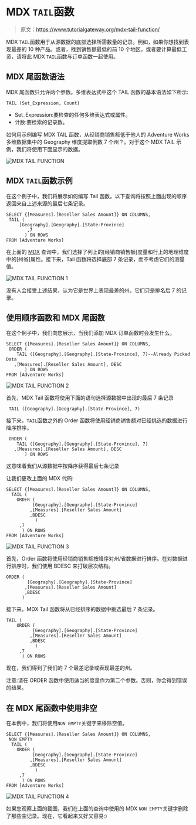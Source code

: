# MDX `TAIL`函数

> 原文：<https://www.tutorialgateway.org/mdx-tail-function/>

MDX `TAIL`函数用于从源数据的底部选择所需数量的记录。例如，如果你想找到表现最差的 10 种产品。或者，找到销售额最低的前 10 个地区，或者要计算最低工资，请将此 MDX `TAIL`函数与订单函数一起使用。

## MDX 尾函数语法

MDX 尾函数只允许两个参数。多维表达式中这个 TAIL 函数的基本语法如下所示:

```
TAIL (Set_Expression, Count)
```

*   Set_Expression:要检查的任何多维表达式或属性。
*   计数:要检索的记录数。

如何用示例编写 MDX TAIL 函数，从经销商销售额低于他人的 Adventure Works 多维数据集中的 Geography 维度提取倒数 7 个州？。对于这个 MDX TAIL 示例，我们将使用下面显示的数据。

![MDX TAIL FUNCTION](img/00baeb511ea1b007c3db70fc3a020e36.png)

## MDX `TAIL`函数示例

在这个例子中，我们将展示如何编写 Tail 函数。以下查询将按照上面出现的顺序返回来自上述来源的最后七条记录。

```
SELECT {[Measures].[Reseller Sales Amount]} ON COLUMNS,
 TAIL (
	 [Geography].[Geography].[State-Province] 
        ,7 
       ) ON ROWS
FROM [Adventure Works]
```

在上面的 [MDX](https://www.tutorialgateway.org/mdx/) 查询中，我们选择了列上的[经销商销售额]度量和行上的地理维度中的[州省]属性。接下来，Tail 函数将选择底部 7 条记录，而不考虑它们的测量值。

![MDX TAIL FUNCTION 1](img/81cf100fe7f32b84a875baad56126f7a.png)

没有人会接受上述结果，认为它是世界上表现最差的州。它们只是排名后 7 的记录。

## 使用顺序函数和 MDX 尾函数

在这个例子中，我们向您展示，当我们添加 MDX 订单函数时会发生什么。

```
SELECT {[Measures].[Reseller Sales Amount]} ON COLUMNS,
 ORDER (
    TAIL ([Geography].[Geography].[State-Province], 7)--Already Picked Data 
   ,[Measures].[Reseller Sales Amount], DESC
       ) ON ROWS
FROM [Adventure Works]
```

![MDX TAIL FUNCTION 2](img/2b31909f61102fe3df83b3f19b4e4074.png)

首先，MDX Tail 函数将使用下面的语句选择源数据中出现的最后 7 条记录

```
 TAIL ([Geography].[Geography].[State-Province], 7)
```

接下来，`TAIL`函数之外的 Order 函数将使用经销商销售额对已经挑选的数据进行降序排序。

```
 ORDER (
    TAIL ([Geography].[Geography].[State-Province], 7) 
   ,[Measures].[Reseller Sales Amount], DESC
       ) ON ROWS
```

这意味着我们从源数据中按降序获得最后七条记录

让我们更改上面的 MDX 代码:

```
SELECT {[Measures].[Reseller Sales Amount]} ON COLUMNS,
  TAIL (
    ORDER (
          [Geography].[Geography].[State-Province]
         ,[Measures].[Reseller Sales Amount]
         ,BDESC
           )
     ,7 
      ) ON ROWS
FROM [Adventure Works]
```

![MDX TAIL FUNCTION 3](img/d78ae00793ffbf073b6b728b9311085d.png)

首先，Order 函数将使用经销商销售额按降序对州/省数据进行排序。在对数据进行排序时，我们使用 BDESC 来打破层次结构。

```
ORDER (
        [Geography].[Geography].[State-Province]
       ,[Measures].[Reseller Sales Amount]
       ,BDESC
      )
```

接下来，MDX Tail 函数将从已经排序的数据中挑选最后 7 条记录。

```
TAIL (
    ORDER (
          [Geography].[Geography].[State-Province]
         ,[Measures].[Reseller Sales Amount]
         ,BDESC
           )
     ,7 
      ) ON ROWS

```

现在，我们得到了我们的 7 个最差记录或表现最差的州。

注意:请在 ORDER 函数中使用适当的度量作为第二个参数。否则，你会得到错误的结果。

## 在 MDX 尾函数中使用非空

在本例中，我们将使用`NON EMPTY`关键字来移除空值。

```
SELECT {[Measures].[Reseller Sales Amount]} ON COLUMNS,
 NON EMPTY 
  TAIL (
    ORDER (
          [Geography].[Geography].[State-Province]
         ,[Measures].[Reseller Sales Amount]
         ,BDESC
           )
     ,7 
      ) ON ROWS
FROM [Adventure Works]
```

![MDX TAIL FUNCTION 4](img/59ff009ee9594a18a72d23cb0ffb9927.png)

如果您观察上面的截图，我们在上面的查询中使用的 MDX `NON EMPTY`关键字删除了那些空记录。现在，它看起来又好又容易:)
